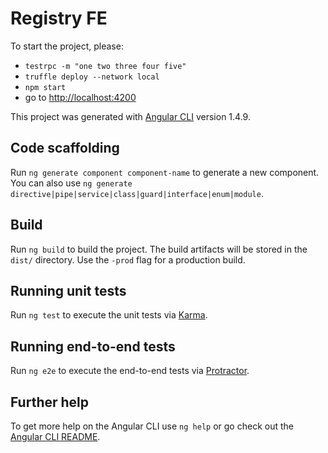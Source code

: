 # Registry FE

To start the project, please:
* `testrpc -m "one two three four five"`
* `truffle deploy --network local`
* `npm start`
* go to [http://localhost:4200](http://localhost:4200)

This project was generated with [Angular CLI](https://github.com/angular/angular-cli) version 1.4.9.


## Code scaffolding

Run `ng generate component component-name` to generate a new component. You can also use `ng generate directive|pipe|service|class|guard|interface|enum|module`.

## Build

Run `ng build` to build the project. The build artifacts will be stored in the `dist/` directory. Use the `-prod` flag for a production build.

## Running unit tests

Run `ng test` to execute the unit tests via [Karma](https://karma-runner.github.io).

## Running end-to-end tests

Run `ng e2e` to execute the end-to-end tests via [Protractor](http://www.protractortest.org/).

## Further help

To get more help on the Angular CLI use `ng help` or go check out the [Angular CLI README](https://github.com/angular/angular-cli/blob/master/README.md).
